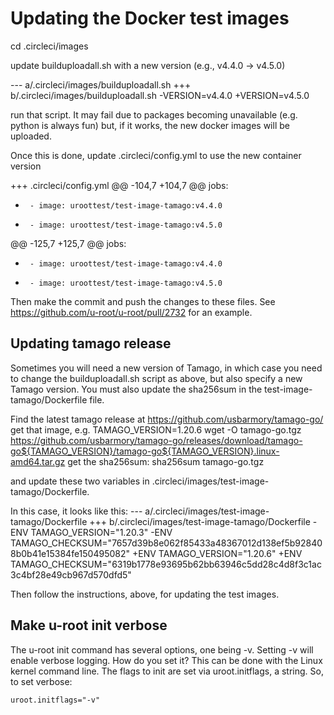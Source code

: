 # Updating the Docker test images

cd .circleci/images

update builduploadall.sh with a new version (e.g., v4.4.0 -> v4.5.0)

--- a/.circleci/images/builduploadall.sh
+++ b/.circleci/images/builduploadall.sh
-VERSION=v4.4.0
+VERSION=v4.5.0

run that script. It may fail due to packages becoming unavailable
(e.g. python is always fun) but, if it works, the new docker
images will be uploaded.

Once this is done, update .circleci/config.yml to use the new container version

+++ .circleci/config.yml
@@ -104,7 +104,7 @@ jobs:
-      - image: uroottest/test-image-tamago:v4.4.0
+      - image: uroottest/test-image-tamago:v4.5.0
@@ -125,7 +125,7 @@ jobs:
-      - image: uroottest/test-image-tamago:v4.4.0
+      - image: uroottest/test-image-tamago:v4.5.0


Then make the commit and push the changes to these files.
See https://github.com/u-root/u-root/pull/2732 for an example.

## Updating tamago release
Sometimes you will need a new version of Tamago, in which case
you need to change the builduploadall.sh script as above, but also
specify a new Tamago version. You must also update the sha256sum
in the test-image-tamago/Dockerfile file.

Find the latest tamago release at https://github.com/usbarmory/tamago-go/
get that image, e.g.
TAMAGO_VERSION=1.20.6 wget -O tamago-go.tgz https://github.com/usbarmory/tamago-go/releases/download/tamago-go${TAMAGO_VERSION}/tamago-go${TAMAGO_VERSION}.linux-amd64.tar.gz
get the sha256sum:
sha256sum tamago-go.tgz

and update these two variables in .circleci/images/test-image-tamago/Dockerfile.

In this case, it looks like this:
--- a/.circleci/images/test-image-tamago/Dockerfile
+++ b/.circleci/images/test-image-tamago/Dockerfile
-ENV TAMAGO_VERSION="1.20.3"
-ENV TAMAGO_CHECKSUM="7657d39b8e062f85433a48367012d138ef5b928408b0b41e15384fe150495082"
+ENV TAMAGO_VERSION="1.20.6"
+ENV TAMAGO_CHECKSUM="6319b1778e93695b62bb63946c5dd28c4d8f3c1ac3c4bf28e49cb967d570dfd5"

Then follow the instructions, above, for updating the test images.

## Make u-root init verbose
The u-root init command has several options, one being -v.
Setting -v will enable verbose logging.
How do you set it? 
This can be done with the Linux kernel command line. The flags to init
are set via uroot.initflags, a string. So, to set verbose:
```
uroot.initflags="-v"
```
